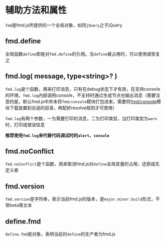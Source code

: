 # 辅助方法和属性

`fmd`是fmd.js所提供的一个全局对象，如同`jQuery`之于jQuery

## fmd.define

全局函数`define`即是对`fmd.define`的引用。当`define`被占用时，可以使用或恢复之

## fmd.log( message, type&lt;string&gt;? )

`fmd.log`是个函数，用来打印消息，只有在debug状态下才有效，在支持console的环境，`fmd.log`内部调用console，不支持时通过生成节点也输出消息（需要注意的是，默认fmd.js中并未将`fmd/console`模块打包进来，需要将[fmd/console](/dist/fmd/console.js)模块下载放置到合适的目录，再配好resolve规则才可使用）

`fmd.log`有两个参数，一为需要打印的消息，二为打印类型，当打印类型为`warn`时，打印成错误信息

**推荐使用`fmd.log`来代替代码调试时的`alert`、`console`**

## fmd.noConflict

`fmd.noConflict`是个函数，用来取消fmd.js对`define`全局变量的占用，还原成先定义者

## fmd.version

`fmd.version`是字符串，表示当前fmd.js的版本，是`major.minor.build`形式，不带beta等文本

## define.fmd

`define.fmd`是对象，表明当前的`define`的生产者为fmd.js
